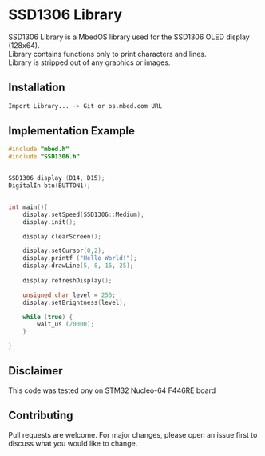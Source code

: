 # SSD1306 Library

SSD1306 Library is a MbedOS library used for the SSD1306 OLED display (128x64).<br/>
Library contains functions only to print characters and lines.<br/>
Library is stripped out of any graphics or images.

## Installation

```bash
Import Library... -> Git or os.mbed.com URL
```

## Implementation Example

```C++
#include "mbed.h"
#include "SSD1306.h"


SSD1306 display (D14, D15);
DigitalIn btn(BUTTON1);


int main(){
    display.setSpeed(SSD1306::Medium);  
    display.init();  

    display.clearScreen(); 

    display.setCursor(0,2);             
    display.printf ("Hello World!"); 
    display.drawLine(5, 8, 15, 25);
        
    display.refreshDisplay();

    unsigned char level = 255;  
    display.setBrightness(level);

    while (true) {
        wait_us (20000);
    }

}
```

## Disclaimer
This code was tested ony on STM32 Nucleo-64 F446RE board

## Contributing
Pull requests are welcome. For major changes, please open an issue first to discuss what you would like to change.

